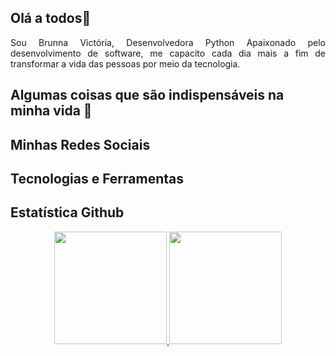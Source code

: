 ## Olá a todos👋

<div align="justify">
  Sou Brunna Victória, Desenvolvedora Python Apaixonado pelo desenvolvimento de software, me capacito cada dia mais a fim de transformar a vida das pessoas por meio da tecnologia.
 </div>

## Algumas coisas que são indispensáveis na minha vida 🤔


## Minhas Redes Sociais
 

  ## Tecnologias e Ferramentas
  

## Estatística Github

<div align="center">
  <a href="https://github.com/BrunnaVic">
  <img height="180em" src="https://github-readme-stats.vercel.app/api?username=BrunnaVic&show_icons=true&&locale=pt-br&theme=dracula&include_all_commits=true&count_private=true"/>
  <img height="180em" src="https://github-readme-stats.vercel.app/api/top-langs/?username=BrunnaVic&layout=compact&&locale=pt-br&langs_count=7&theme=dracula"/>
</div>

